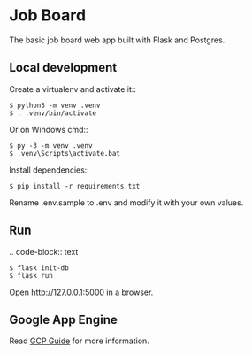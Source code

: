 Job Board
======

The basic job board web app built with Flask and Postgres.

## Local development
Create a virtualenv and activate it::

    $ python3 -m venv .venv
    $ . .venv/bin/activate

Or on Windows cmd::

    $ py -3 -m venv .venv
    $ .venv\Scripts\activate.bat

Install dependencies::

    $ pip install -r requirements.txt

Rename .env.sample to .env and modify it with your own values.

Run
---

.. code-block:: text

    $ flask init-db
    $ flask run

Open http://127.0.0.1:5000 in a browser.

## Google App Engine
Read [GCP Guide](GCP.md) for more information.